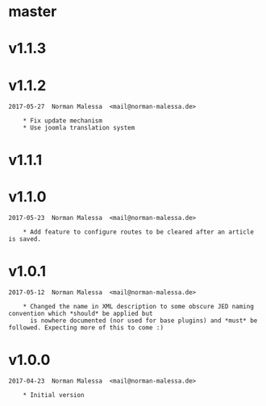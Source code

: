 # master

# v1.1.3
# v1.1.2

    2017-05-27  Norman Malessa  <mail@norman-malessa.de>

        * Fix update mechanism
        * Use joomla translation system

# v1.1.1
# v1.1.0

    2017-05-23  Norman Malessa  <mail@norman-malessa.de>

        * Add feature to configure routes to be cleared after an article is saved.

# v1.0.1

    2017-05-12  Norman Malessa  <mail@norman-malessa.de>

        * Changed the name in XML description to some obscure JED naming convention which *should* be applied but
          is nowhere documented (nor used for base plugins) and *must* be followed. Expecting more of this to come :)

# v1.0.0

    2017-04-23  Norman Malessa  <mail@norman-malessa.de>

        * Initial version
